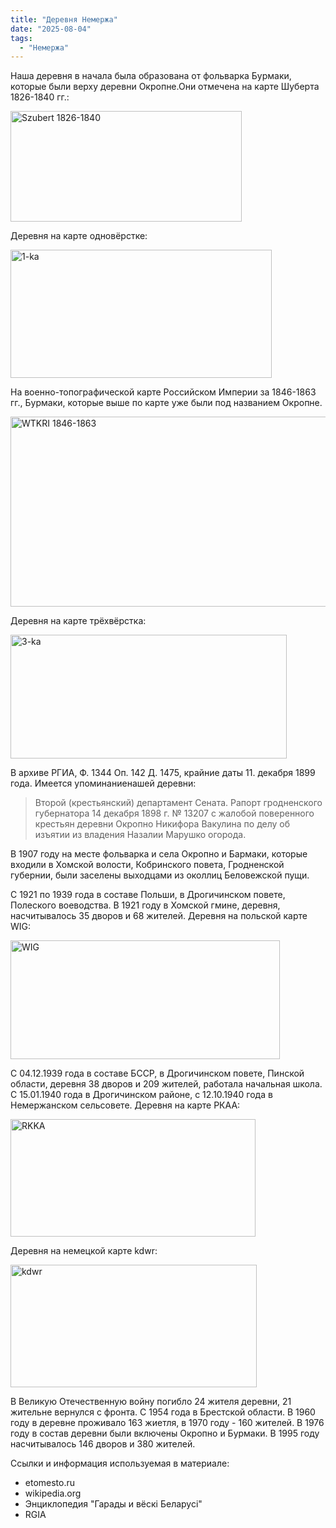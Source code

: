 ```yaml
---
title: "Деревня Немержа"
date: "2025-08-04"
tags: 
  - "Немержа"
---
```


Наша деревня в начала была образована от фольварка Бурмаки, которые были верху деревни Окропне.Они отмечена на карте Шуберта 1826-1840 гг.:

<img width="370" height="177" alt="Szubert 1826-1840" src="https://github.com/user-attachments/assets/3e994d88-4075-4f8e-8c22-e808201612d2" />

Деревня на карте одновёрстке:

<img width="418" height="205" alt="1-ka" src="https://github.com/user-attachments/assets/d3590c3b-363a-4a50-b0f5-2ad640591c89" />

На военно-топографической карте Российском Империи за 1846-1863 гг., Бурмаки, которые выше по карте уже были под названием Окропне.

<img width="626" height="304" alt="WTKRI 1846-1863" src="https://github.com/user-attachments/assets/bcd94ddc-93c3-44f3-b346-b5446d999e49" />

Деревня на карте трёхвёрстка:

<img width="442" height="198" alt="3-ka" src="https://github.com/user-attachments/assets/ac2d989b-2959-44df-8253-1bc287037dd5" />

В архиве РГИА, Ф. 1344 Оп. 142 Д. 1475, крайние даты  11. декабря 1899 года. Имеется упоминаниенашей деревни:

> Второй (крестьянский) департамент Сената. Рапорт гродненского губернатора 14 декабря 1898 г. № 13207 с жалобой поверенного крестьян деревни Окропно Никифора Вакулина по делу об изъятии из владения Назалии Марушко огорода.

В 1907 году на месте фольварка и села Окропно и Бармаки, которые входили в Хомской волости, Кобринского повета, Гродненской губернии, были заселены выходцами из околлиц Беловежской пущи.

С 1921 по 1939 года в составе Польши, в Дрогичинском повете, Полеского воеводства. В 1921 году в Хомской гмине, деревня, насчитывалось 35 дворов и 68 жителей. Деревня на польской карте WIG:

<img width="431" height="190" alt="WIG" src="https://github.com/user-attachments/assets/eacd3525-a4bc-4680-a7f5-dfa95b0dcbb5" />

С 04.12.1939 года в составе БССР, в Дрогичинском повете, Пинской области, деревня 38 дворов и 209 жителей, работала начальная школа. С 15.01.1940 года в Дрогичинском районе, с 12.10.1940 года в Немержанском сельсовете. Деревня на карте РКАА:

<img width="392" height="188" alt="RKKA" src="https://github.com/user-attachments/assets/1f99c444-fe84-4a2f-ae15-7c30c0f109c7" />

Деревня на немецкой карте kdwr:

<img width="394" height="196" alt="kdwr" src="https://github.com/user-attachments/assets/8625dd27-81e7-49a4-b8bf-fdcd203abef0" />

В Великую Отечественную войну погибло 24 жителя деревни, 21 жительне вернулся с фронта. С 1954 года в Брестской области. В 1960 году в деревне проживало 163 жиетля, в 1970 году - 160 жителей. В 1976 году в состав деревни были включены Окропно и Бурмаки. В 1995 году насчитывалось 146 дворов и 380 жителей.

Ссылки и информация используемая в материале:
- etomesto.ru
- wikipedia.org
- Энциклопедия "Гарады и вёскi Беларусi"
- RGIA
